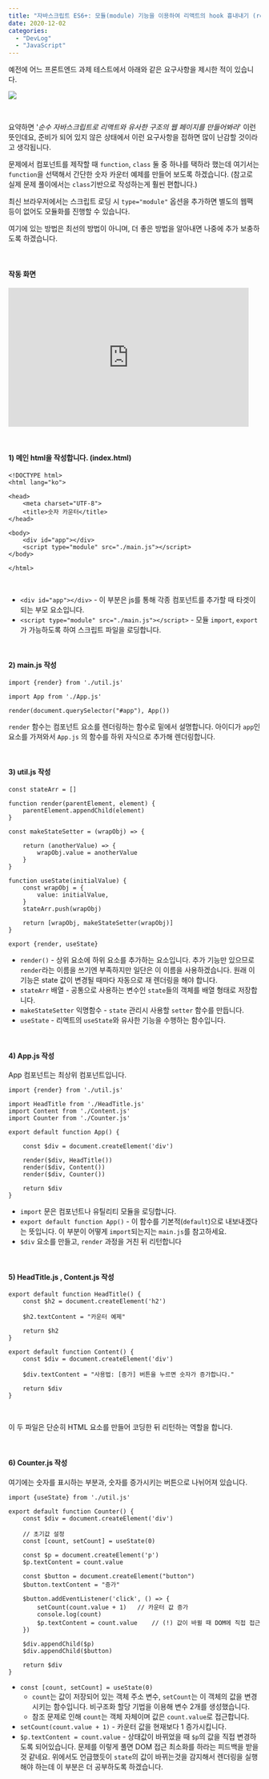 ```yaml
---
title: "자바스크립트 ES6+: 모듈(module) 기능을 이용하여 리액트의 hook 흉내내기 (reactify)"
date: 2020-12-02
categories: 
  - "DevLog"
  - "JavaScript"
---
```


예전에 어느 프론트엔드 과제 테스트에서 아래와 같은 요구사항을 제시한 적이 있습니다.

![](./assets/img/wp-content/uploads/2020/12/문제.jpg)

 

요약하면 '_순수 자바스크립트로 리액트와 유사한 구조의 웹 페이지를 만들어봐라_' 이런 뜻인데요, 준비가 되어 있지 않은 상태에서 이런 요구사항을 접하면 많이 난감할 것이라고 생각됩니다.

문제에서 컴포넌트를 제작할 때 `function`, `class` 둘 중 하나를 택하라 했는데 여기서는 `function`을 선택해서 간단한 숫자 카운터 예제를 만들어 보도록 하겠습니다. (참고로 실제 문제 풀이에서는 `class`기반으로 작성하는게 훨씬 편합니다.)

최신 브라우저에서는 스크립트 로딩 시 `type="module"` 옵션을 추가하면 별도의 웹팩 등이 없어도 모듈화를 진행할 수 있습니다.

여기에 있는 방법은 최선의 방법이 아니며, 더 좋은 방법을 알아내면 나중에 추가 보충하도록 하겠습니다.

 

#### **작동 화면**

<iframe width="480" height="277" src="https://giphy.com/embed/xp6iFyJLEeMV4p8mlr" frameborder="0" class="giphy-embed" allowfullscreen="allowfullscreen"></iframe>

 

#### **1) 메인 html을 작성합니다. (index.html)**

```
<!DOCTYPE html>
<html lang="ko">

<head>
    <meta charset="UTF-8">
    <title>숫자 카운터</title>
</head>

<body>
    <div id="app"></div>
    <script type="module" src="./main.js"></script>
</body>

</html>

```

 

- `<div id="app"></div>` - 이 부분은 js를 통해 각종 컴포넌트를 추가할 때 타겟이 되는 부모 요소입니다.
- `<script type="module" src="./main.js"></script>` - 모듈 `import`, `export` 가 가능하도록 하여 스크립트 파일을 로딩합니다.

 

#### **2) main.js 작성**

```
import {render} from './util.js'

import App from './App.js'

render(document.querySelector("#app"), App())
```

`render` 함수는 컴포넌트 요소를 렌더링하는 함수로 밑에서 설명합니다. 아이디가 `app`인 요소를 가져와서 `App.js` 의 함수를 하위 자식으로 추가해 렌더링합니다.

 

#### **3) util.js 작성**

```
const stateArr = []

function render(parentElement, element) {
    parentElement.appendChild(element)
}

const makeStateSetter = (wrapObj) => {
    
    return (anotherValue) => {
        wrapObj.value = anotherValue
    }
}

function useState(initialValue) {
    const wrapObj = {
        value: initialValue,
    }
    stateArr.push(wrapObj)
    
    return [wrapObj, makeStateSetter(wrapObj)]
}

export {render, useState}
```

- `render()` - 상위 요소에 하위 요소를 추가하는 요소입니다. 추가 기능만 있으므로 `render`라는 이름을 쓰기엔 부족하지만 일단은 이 이름을 사용하겠습니다. 원래 이 기능은 state 값이 변경될 때마다 자동으로 재 렌더링을 해야 합니다.
- `stateArr` 배열 - 공통으로 사용하는 변수인 `state`들의 객체를 배열 형태로 저장합니다.
- `makeStateSetter` 익명함수 - `state` 관리시 사용할 `setter` 함수를 만듭니다.
- `useState` - 리액트의 `useState`와 유사한 기능을 수행하는 함수입니다.

 

#### **4) App.js 작성**

App 컴포넌트는 최상위 컴포넌트입니다.

```
import {render} from './util.js'

import HeadTitle from './HeadTitle.js'
import Content from './Content.js'
import Counter from './Counter.js'

export default function App() {
    
    const $div = document.createElement('div')
    
    render($div, HeadTitle())
    render($div, Content())
    render($div, Counter())
    
    return $div
}

```

- `import` 문은 컴포넌트나 유틸리티 모듈을 로딩합니다.
- `export default function App()` - 이 함수를 기본적(`default`)으로 내보내겠다는 뜻입니다. 이 부분이 어떻게 `import`되는지는 `main.js`를 참고하세요.
- `$div` 요소를 만들고, `render` 과정을 거친 뒤 리턴합니다

 

#### **5) HeadTitle.js , Content.js 작성**

```
export default function HeadTitle() { 
    const $h2 = document.createElement('h2')
    
    $h2.textContent = "카운터 예제"
    
    return $h2
}

```

```
export default function Content() { 
    const $div = document.createElement('div')
    
    $div.textContent = "사용법: [증가] 버튼을 누르면 숫자가 증가합니다."
    
    return $div
}

```

 

이 두 파일은 단순히 HTML 요소를 만들어 코딩한 뒤 리턴하는 역할을 합니다.

 

#### **6) Counter.js 작성**

여기에는 숫자를 표시하는 부분과, 숫자를 증가시키는 버튼으로 나뉘어져 있습니다.

```
import {useState} from './util.js'

export default function Counter() { 
    const $div = document.createElement('div')
    
    // 초기값 설정
    const [count, setCount] = useState(0)
    
    const $p = document.createElement('p')
    $p.textContent = count.value
    
    const $button = document.createElement("button")
    $button.textContent = "증가"
    
    $button.addEventListener('click', () => {
        setCount(count.value + 1)   // 카운터 값 증가
        console.log(count)
        $p.textContent = count.value    // (!) 값이 바뀔 때 DOM에 직접 접근
    })
    
    $div.appendChild($p)
    $div.appendChild($button)
     
    return $div
}

```

- `const [count, setCount] = useState(0)`
    - `count`는 값이 저장되어 있는 객체 주소 변수, `setCount`는 이 객체의 값을 변경시키는 함수입니다. 비구조화 할당 기법을 이용해 변수 2개를 생성했습니다.
    - 참조 문제로 인해 `count`는 객체 자체이며 값은 `count.value`로 접근합니다.
- `setCount(count.value + 1)` - 카운터 값을 현재보다 1 증가시킵니다.
- `$p.textContent = count.value` - 상태값이 바뀌었을 때 `$p`의 값을 직접 변경하도록 되어있습니다. 문제를 이렇게 풀면 DOM 접근 최소화를 하라는 피드백을 받을 것 같네요. 위에서도 언급했듯이 `state`의 값이 바뀌는것을 감지해서 렌더링을 실행해야 하는데 이 부분은 더 공부하도록 하겠습니다.
